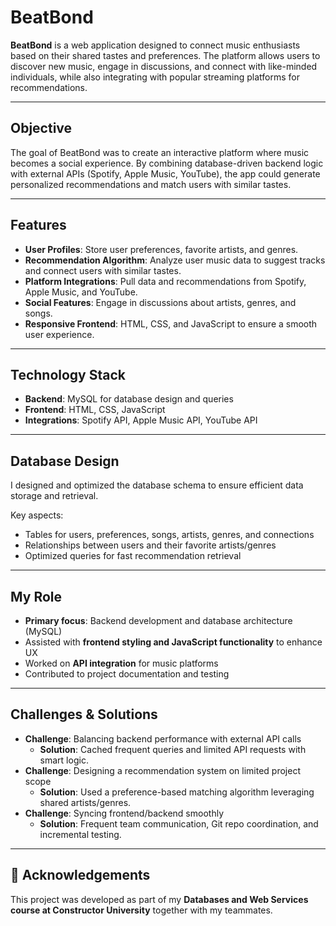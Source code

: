 # BeatBond  

**BeatBond** is a web application designed to connect music enthusiasts based on their shared tastes and preferences. The platform allows users to discover new music, engage in discussions, and connect with like-minded individuals, while also integrating with popular streaming platforms for recommendations.  

---

## Objective  

The goal of BeatBond was to create an interactive platform where music becomes a social experience. By combining database-driven backend logic with external APIs (Spotify, Apple Music, YouTube), the app could generate personalized recommendations and match users with similar tastes.  

---

## Features  

- **User Profiles**: Store user preferences, favorite artists, and genres.  
- **Recommendation Algorithm**: Analyze user music data to suggest tracks and connect users with similar tastes.  
- **Platform Integrations**: Pull data and recommendations from Spotify, Apple Music, and YouTube.  
- **Social Features**: Engage in discussions about artists, genres, and songs.  
- **Responsive Frontend**: HTML, CSS, and JavaScript to ensure a smooth user experience.  

---

## Technology Stack  

- **Backend**: MySQL for database design and queries  
- **Frontend**: HTML, CSS, JavaScript  
- **Integrations**: Spotify API, Apple Music API, YouTube API  

---

## Database Design  

I designed and optimized the database schema to ensure efficient data storage and retrieval.  

Key aspects:  
- Tables for users, preferences, songs, artists, genres, and connections  
- Relationships between users and their favorite artists/genres  
- Optimized queries for fast recommendation retrieval  

---

## My Role  

- **Primary focus**: Backend development and database architecture (MySQL)  
- Assisted with **frontend styling and JavaScript functionality** to enhance UX  
- Worked on **API integration** for music platforms  
- Contributed to project documentation and testing  

---

## Challenges & Solutions  

- **Challenge**: Balancing backend performance with external API calls  
  - **Solution**: Cached frequent queries and limited API requests with smart logic.  
- **Challenge**: Designing a recommendation system on limited project scope  
  - **Solution**: Used a preference-based matching algorithm leveraging shared artists/genres.  
- **Challenge**: Syncing frontend/backend smoothly  
  - **Solution**: Frequent team communication, Git repo coordination, and incremental testing.  

---

## 🙏 Acknowledgements  

This project was developed as part of my **Databases and Web Services course at Constructor University** together with my teammates.  

